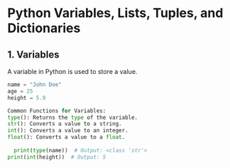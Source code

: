 # Python Variables, Lists, Tuples, and Dictionaries

## 1. Variables
A variable in Python is used to store a value.

```python
name = "John Doe"
age = 25
height = 5.9

Common Functions for Variables:
type(): Returns the type of the variable.
str(): Converts a value to a string.
int(): Converts a value to an integer.
float(): Converts a value to a float.
  
  print(type(name))  # Output: <class 'str'>
print(int(height))  # Output: 5

  

